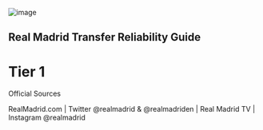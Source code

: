 ![image](https://user-images.githubusercontent.com/82177200/114085716-92af9a00-9866-11eb-88b8-cdf96a0ac131.png)



## Real Madrid Transfer Reliability Guide


# Tier 1
Official Sources

RealMadrid.com | Twitter @realmadrid & @realmadriden | Real Madrid TV | Instagram @realmadrid 


